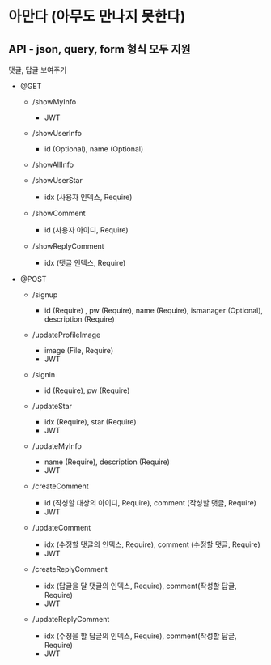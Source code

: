 <!-- e.Static("/image", "profileimage")
	e.GET("/signin", controller.SignIn)
	e.GET("/showUserInfo", controller.ShowUserInfo)
	e.POST("/signup", controller.SignUp)
	e.POST("/updateProfileImage", controller.UpdateProfileImage, middleware.JWT([]byte("secret")), jwt.VerifyAccessToken) -->

# 아만다 (아무도 만나지 못한다)

## API - json, query, form 형식 모두 지원
댓글, 답글 보여주기

- @GET 
    - /showMyInfo
        - JWT
        
    - /showUserInfo
        - id (Optional), name (Optional)

    - /showAllInfo
    
    - /showUserStar
        - idx (사용자 인덱스, Require)

    - /showComment
        - id (사용자 아이디, Require)
    
    - /showReplyComment
        - idx (댓글 인덱스, Require)

- @POST
    - /signup
        - id (Require) , pw (Require), name (Require), ismanager (Optional), description (Require)

    - /updateProfileImage
        - image (File, Require)
        - JWT

    - /signin
        - id (Require), pw (Require)

    - /updateStar
        - idx (Require), star (Require)
        - JWT
    
    - /updateMyInfo
        - name (Require), description (Require)
        - JWT 
    
    - /createComment
        - id (작성할 대상의 아이디, Require), comment (작성할 댓글, Require)
        - JWT
        
    - /updateComment
        - idx (수정할 댓글의 인덱스, Require), comment (수정할 댓글, Require)
        - JWT

    - /createReplyComment
        - idx (답글을 달 댓글의 인덱스, Require), comment(작성할 답글, Require)
        - JWT
    
    - /updateReplyComment
        - idx (수정을 할 답글의 인덱스, Require), comment(작성할 답글, Require)
        - JWT